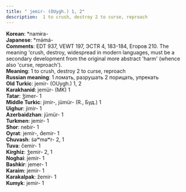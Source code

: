 ```yaml
---
title: " jemir- (OUygh.) 1, 2"
description:  1 to crush, destroy 2 to curse, reproach
---
```


<strong>Korean</strong>:  *namɨra-<br>
<strong>Japanese</strong>:  *mǝ́má-<br>
<strong>Comments</strong>:  EDT 937, VEWT 197, ЭСТЯ 4, 183-184, Егоров 210. The meaning 'crush, destroy, widespread in modern languages, must be a secondary development from the original more abstract 'harm' (whence also 'curse, reproach').<br>
<strong>Meaning</strong>:  1 to crush, destroy 2 to curse, reproach<br>
<strong>Russian meaning</strong>:  1 ломать, разрушать 2 порицать, упрекать<br>
<strong>Old Turkic</strong>:  jemir- (OUygh.) 1, 2<br>
<strong>Karakhanid</strong>:  jemür- (MK) 1<br>
<strong>Tatar</strong>:  ǯimer- 1<br>
<strong>Middle Turkic</strong>:  jimir-, jümür- (R., Буд.) 1<br>
<strong>Uighur</strong>:  jimir- 1<br>
<strong>Azerbaidzhan</strong>:  jümür- 1<br>
<strong>Turkmen</strong>:  jemir- 1<br>
<strong>Shor</strong>:  nebir- 1<br>
<strong>Oyrat</strong>:  jemir-, d́emir- 1<br>
<strong>Chuvash</strong>:  śǝʷmǝʷr- 2, 1<br>
<strong>Tuva</strong>:  čemir- 1<br>
<strong>Kirghiz</strong>:  ǯemir- 2, 1<br>
<strong>Noghai</strong>:  jemir- 1<br>
<strong>Bashkir</strong>:  jemer- 1<br>
<strong>Karaim</strong>:  jemir- 1<br>
<strong>Karakalpak</strong>:  žemir- 1<br>
<strong>Kumyk</strong>:  jemir- 1<br>



